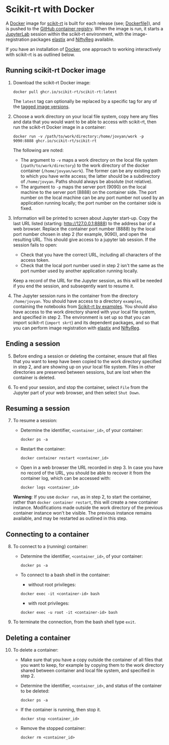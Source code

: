 # Scikit-rt with Docker

A [Docker](https://www.docker.com/) image for
[scikit-rt](https://scikit-rt.github.io/scikit-rt/) is built for each release
(see; <a href="https://github.com/scikit-rt/scikit-rt/blob/master/Dockerfile" type="text/plain">Dockerfile]</a>), and
 is pushed to the
[GitHub container registry](https://docs.github.com/en/packages/working-with-a-github-packages-registry/working-with-the-container-registry).
When the image is run, it starts a
[JupyterLab](https://jupyterlab.readthedocs.io/en/latest/)
session within the scikit-rt environment, with the image-registration packages
[elastix](https://elastix.lumc.nl/) and
[NiftyReg](http://cmictig.cs.ucl.ac.uk/wiki/index.php/NiftyReg) available.

If you have an installation of [Docker](https://www.docker.com/),
one approach to working interactively with scikit-rt is as outlined below.

## Running scikit-rt Docker image

1. Download the scikit-rt Docker image:

   ```
   docker pull ghcr.io/scikit-rt/scikit-rt:latest
   ```

   The `latest` tag can optionally be replaced by a specific tag for any of the
   [tagged image versions](https://github.com/scikit-rt/scikit-rt/pkgs/container/scikit-rt).

2. Choose a work directory on your local file system, copy here any files
   and data that you would want to be able to access with scikit-rt, then
   run the scikit-rt Docker image in a container:

   ```
   docker run -v /path/to/work/directory:/home/jovyan/work -p 9090:8888 ghcr.io/scikit-rt/scikit-rt
   ```

   The following are noted:

   - The argument to `-v` maps a work directory on the local file system
     (`/path/to/work/directory`) to the work directory of the docker container
     (`/home/jovyan/work`).  The former can be any existing path to which
     you have write access; the latter should be a subdirectory of
     `/home/jovyan`.  Paths should always be absolute (not relative).
   - The argument to `-p` maps the server port (9090) on the local
     machine to the server port (8888) on the container side.
     The port number on the local machine can be any port number not
     used by an application running locally; the port number on the
     container side is fixed.

3. Information will be printed to screen about Jupyter start-up.  Copy the
   last URL listed (starting: http://127.0.0.1:8888) to the address bar
   of a web browser.  Replace the container port number (8888) by the local
   port number chosen in step 2 (for example, 9090), and open the resulting
   URL.  This should give access to a jupyter lab session.  If the session
   fails to open:

   - Check that you have the correct URL, including all characters 
     of the access token.
   - Check that the local port number used in step 2 isn't the same as the
     port number used by another application running locally.

   Keep a record of the URL for the Jupyter session, as this will be needed
   if you end the session, and subseqently want to resume it.

4. The Jupyter session runs in the container from the directory
   `/home/jovyan`.  You should have access to a directory `examples`,
   containing the notebooks from [Scikit-rt by examples](examples.md).
   You should also have access to the work directory shared with your
   local file system, and specified in step 2.  The environment is set up
   so that you can import scikit-rt (`import skrt`) and its dependent
   packages, and so that you can perform image registration with 
   [elastix](https://elastix.lumc.nl/) and
   [NiftyReg](http://cmictig.cs.ucl.ac.uk/wiki/index.php/NiftyReg).

## Ending a session

5. Before ending a session or deleting the container, ensure that all files
   that you want to keep have been copied to the work directory specified
   in step 2, and are showing up on your local file system.  Files in
   other directories are preserved between sessions, but are lost when
   the container is deleted.

6. To end your session, and stop the container, select `File` from
   the Jupyter part of your web browser, and then select
   `Shut Down`.

## Resuming a session

7. To resume a session:

   - Determine the identifier, `<container_id>`, of your container:

     ```
     docker ps -a
     ```

   - Restart the container:     

     ```
     docker container restart <container_id>
     ```

   - Open in a web browser the URL recorded in step 3.  In case you have
     no record of the URL, you should be able to recover it from the
     container log, which can be accessed with:

     ```
     docker logs <container_id>
     ```

   **Warning**: If you use `docker run`, as in step 2, to start the container,
   rather than `docker container restart`, this will create a new
   container instance.  Modifications made outside the work directory
   of the previous container instance won't be visible.  The previous
   instance remains available, and may be restarted as outlined in this step.

## Connecting to a container

8. To connect to a (running) container:

   - Determine the identifier, `<container_id>`, of your container:

     ```
     docker ps -a
     ```

   - To connect to a bash shell in the container:

     - without root privileges:
     ```
     docker exec -it <container-id> bash
     ```

     - with root privileges:
     ```
     docker exec -u root -it <container-id> bash
     ```

9. To terminate the connection, from the bash shell type `exit`.

## Deleting a container

10. To delete a container:

    - Make sure that you have a copy outside the container
      of all files that you want to keep, for example by copying them to 
      the work directory shared between container and local file system,
      and specified in step 2.

    - Determine the identifier, `<container_id>`, and status of the
      container to be deleted:

      ```
      docker ps -a
      ```

    - If the container is running, then stop it.

      ```
      docker stop <container_id>
      ```

    - Remove the stopped container:

      ```
      docker rm <container_id>
      ```

